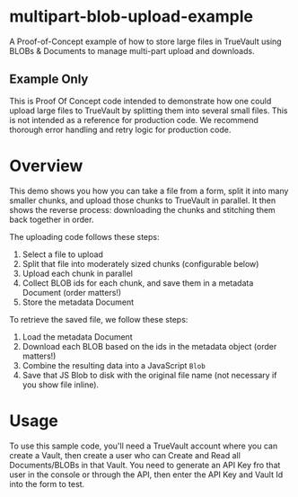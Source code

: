 # multipart-blob-upload-example
A Proof-of-Concept example of how to store large files in TrueVault using BLOBs &amp; Documents to manage multi-part upload and downloads.

## Example Only 
This is Proof Of Concept code intended to demonstrate how one could upload large files to TrueVault by splitting them into several small files. This is not intended as a reference for production code. We recommend thorough error handling and retry logic for production code.

# Overview
  
 This demo shows you how you can take a file from a form, split it into many smaller chunks, and upload those chunks to TrueVault in parallel. It then shows the reverse process: downloading the chunks and stitching them back together in order.
  
The uploading code follows these steps:
1) Select a file to upload
1) Split that file into moderately sized chunks (configurable below)
1) Upload each chunk in parallel
1) Collect BLOB ids for each chunk, and save them in a metadata Document (order matters!)
1) Store the metadata Document
 
To retrieve the saved file, we follow these steps:
1) Load the metadata Document
2) Download each BLOB based on the ids in the metadata object (order matters!)
3) Combine the resulting data into a JavaScript `Blob`
4) Save that JS Blob to disk with the original file name (not necessary if you show file inline).


# Usage
To use this sample code, you'll need a TrueVault account where you can create a Vault, then create a user who can Create and Read all Documents/BLOBs in that Vault. You need to generate an API Key fro that user in the console or through the API, then enter the API Key and Vault Id into the form to test.


